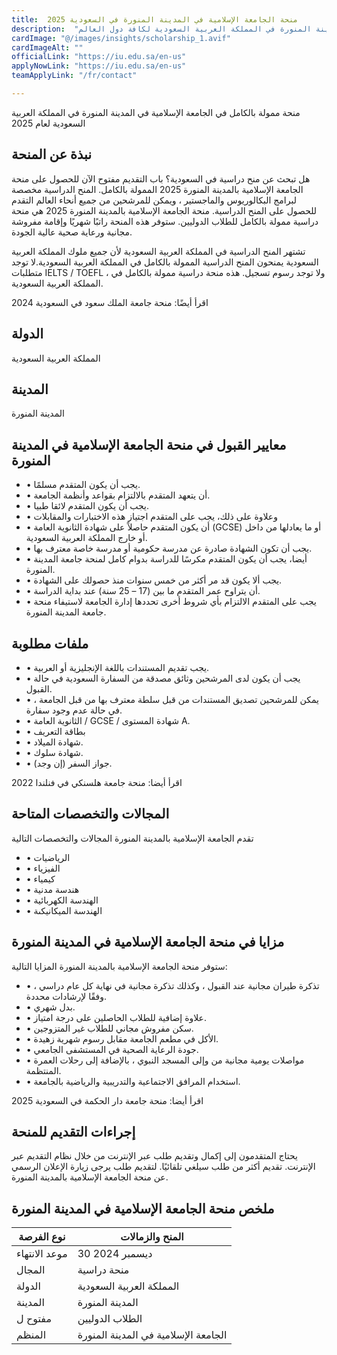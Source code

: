 ```yaml
---
title:  منحة الجامعة الإسلامية في المدينة المنورة في السعودية 2025 
description:  "منحة ممولة بالكامل مقدمة من الجامعة الإسلامية بالمدينة المنورة في المملكة العربية السعودية لكافة دول العالم." 
cardImage: "@/images/insights/scholarship_1.avif" 
cardImageAlt: "" 
officialLink: "https://iu.edu.sa/en-us" 
applyNowLink: "https://iu.edu.sa/en-us" 
teamApplyLink: "/fr/contact"

---
```


منحة ممولة بالكامل في الجامعة الإسلامية في المدينة المنورة في المملكة العربية السعودية لعام 2025

## نبذة عن المنحة

هل تبحث عن منح دراسية في السعودية؟ باب التقديم مفتوح الآن للحصول على منحة الجامعة الإسلامية بالمدينة المنورة 2025 الممولة بالكامل. المنح الدراسية مخصصة لبرامج البكالوريوس والماجستير ، ويمكن للمرشحين من جميع أنحاء العالم التقدم للحصول على المنح الدراسية. منحة الجامعة الإسلامية بالمدينة المنورة 2025 هي منحة دراسية ممولة بالكامل للطلاب الدوليين. ستوفر هذه المنحة راتبًا شهريًا وإقامة مفروشة مجانية ورعاية صحية عالية الجودة.

تشتهر المنح الدراسية في المملكة العربية السعودية لأن جميع ملوك المملكة العربية السعودية يمنحون المنح الدراسية الممولة بالكامل في المملكة العربية السعودية.لا توجد متطلبات IELTS / TOEFL ، ولا توجد رسوم تسجيل. هذه منحة دراسية ممولة بالكامل في المملكة العربية السعودية.

اقرأ أيضًا: منحة جامعة الملك سعود في السعودية 2024

## الدولة

المملكة العربية السعودية

## المدينة

المدينة المنورة

## معايير القبول في منحة الجامعة الإسلامية في المدينة المنورة

- • يجب أن يكون المتقدم مسلمًا.
- • أن يتعهد المتقدم بالالتزام بقواعد وأنظمة الجامعة.
- • يجب أن يكون المتقدم لائقا طبيا.
- • وعلاوة على ذلك، يجب على المتقدم اجتياز هذه الاختبارات والمقابلات
- • أن يكون المتقدم حاصلاً على شهادة الثانوية العامة (GCSE) أو ما يعادلها من داخل أو خارج المملكة العربية السعودية.
- • يجب أن تكون الشهادة صادرة عن مدرسة حكومية أو مدرسة خاصة معترف بها.
- • أيضا، يجب أن يكون المتقدم مكرسًا للدراسة بدوام كامل لمنحة جامعة المدينة المنورة.
- • يجب ألا يكون قد مر أكثر من خمس سنوات منذ حصولك على الشهادة.
- • أن يتراوح عمر المتقدم ما بين (17 – 25 سنة) عند بداية الدراسة.
- • يجب على المتقدم الالتزام بأي شروط أخرى تحددها إدارة الجامعة لاستيفاء منحة جامعة المدينة المنورة.

## ملفات مطلوبة

- • يجب تقديم المستندات باللغة الإنجليزية أو العربية.
- • يجب أن يكون لدى المرشحين وثائق مصدقة من السفارة السعودية في حالة القبول.
- • يمكن للمرشحين تصديق المستندات من قبل سلطة معترف بها من قبل الجامعة ، في حالة عدم وجود سفارة.
- • الثانوية العامة / GCSE / شهادة المستوى A.
- • بطاقة التعريف
- • شهادة الميلاد.
- • شهادة سلوك.
- • جواز السفر (إن وجد).

اقرأ أيضا: منحة جامعة هلسنكي في فنلندا 2022

## المجالات والتخصصات المتاحة

تقدم الجامعة الإسلامية بالمدينة المنورة المجالات والتخصصات التالية

- • الرياضيات
- • الفيزياء
- • كيمياء
- • هندسة مدنية
- • الهندسة الكهربائية
- • الهندسة الميكانيكىة

## مزايا في منحة الجامعة الإسلامية في المدينة المنورة

ستوفر منحة الجامعة الإسلامية بالمدينة المنورة المزايا التالية:

- • تذكرة طيران مجانية عند القبول ، وكذلك تذكرة مجانية في نهاية كل عام دراسي ، وفقًا لإرشادات محددة.
- • بدل شهري.
- • علاوة إضافية للطلاب الحاصلين على درجة امتياز.
- • سكن مفروش مجاني للطلاب غير المتزوجين.
- • الأكل في مطعم الجامعة مقابل رسوم شهرية زهيدة.
- • جودة الرعاية الصحية في المستشفى الجامعي.
- • مواصلات يومية مجانية من وإلى المسجد النبوي ، بالإضافة إلى رحلات العمرة المنتظمة.
- • استخدام المرافق الاجتماعية والتدريبية والرياضية بالجامعة.

اقرأ أيضا: منحة جامعة دار الحكمة في السعودية 2025

## إجراءات التقديم للمنحة

يحتاج المتقدمون إلى إكمال وتقديم طلب عبر الإنترنت من خلال نظام التقديم عبر الإنترنت. تقديم أكثر من طلب سيلغي تلقائيًا. لتقديم طلب يرجى زيارة الإعلان الرسمي عن منحة الجامعة الإسلامية بالمدينة المنورة.

## ملخص منحة الجامعة الإسلامية في المدينة المنورة

| نوع الفرصة | المنح والزمالات |
| --- | --- |
| موعد الانتهاء | 30 ديسمبر 2024 |
| المجال | منحة دراسية |
| الدولة | المملكة العربية السعودية |
| المدينة | المدينة المنورة |
| مفتوح ل | الطلاب الدوليين |
| المنظم | الجامعة الإسلامية في المدينة المنورة |


